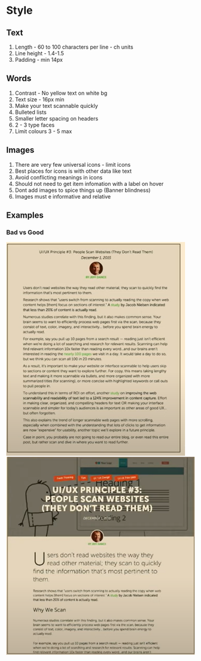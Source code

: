 # Style

## Text

1. Length - 60 to 100 characters per line - ch units
2. Line height - 1.4-1.5
3. Padding - min 14px 

## Words

1. Contrast - No yellow text on white bg
2. Text size - 16px min
3. Make your text scannable quickly
4. Bulleted lists
5. Smaller letter spacing on headers
6. 2 - 3 type faces
7. Limit colours 3 - 5 max

## Images

1. There are very few universal icons - limit icons
2. Best places for icons is with other data like text
3. Avoid conflicting meanings in icons
4. Should not need to get item infomation with a label on hover
5. Dont add images to spice things up (Banner blindness)
6. Images must e informative and relative

## Examples

### Bad vs Good

![alt text](images/bad_style.png)
![alt text](images/good_style.png)